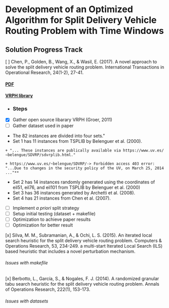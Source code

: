 ﻿# Development of an Optimized Algorithm for Split Delivery Vehicle Routing Problem with Time Windows

## Solution Progress Track
[ ] Chen, P., Golden, B., Wang, X., &amp; Wasil, E. (2017). A novel approach to solve the split delivery vehicle routing problem. International Transactions in Operational Research, 24(1-2), 27-41.
	
#### [PDF](https://onlinelibrary.wiley.com/doi/pdf/10.1111/itor.12250)

#### [VRPH library](https://projects.coin-or.org/VRPH)

+ ### Steps
 + [x] Gather open source libarary VRPH (Groer, 2011)
 + [ ] Gather dataset used in paper
  + The 82 instances are divided into four sets."
   + Set 1 has 11 instances from TSPLIB by Belenguer et al. (2000).

    + "... These instances are publically available via https://www.uv.es/∼belengue/SDVRP/sdvrplib.html."

    + https://www.uv.es/~belengue/SDVRP/-> Forbidden access 403 error: "...Due to changes in the security policy of the UV, on March 25, 2014 ..."**

   + Set 2 has 14 instances randomly generated using the coordinates of eil51, eil76, and eil101 from TSPLIB by Belenguer et al. (2000)
   + Set 3 has 36 instances generated by Archetti et al. (2008).
   + Set 4 has 21 instances from Chen et al. (2007).
		
 + [ ] Implement *a priori* split strategy 
 + [ ] Setup initial testing (dataset + makefile)
 + [ ] Optimization to achieve paper results
 + [ ] Optimization for better result
	
[x] Silva, M. M., Subramanian, A., &amp; Ochi, L. S. (2015). An iterated local search heuristic for the split delivery vehicle routing problem. Computers &amp; Operations Research, 53, 234-249.
	a multi-start Iterated Local Search (ILS) based heuristic that includes a novel perturbation mechanism. 
	
###### Issues with makefile

[x] Berbotto, L., García, S., &amp; Nogales, F. J. (2014). A randomized granular tabu search heuristic for the split delivery vehicle routing problem. Annals of Operations Research, 222(1), 153-173.

###### Issues with datasets